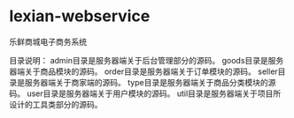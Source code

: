 # lexian-webservice
乐鲜商城电子商务系统

目录说明：
admin目录是服务器端关于后台管理部分的源码。
goods目录是服务器端关于商品模块的源码。
order目录是服务器端关于订单模块的源码。
seller目录是服务器端关于商家端的源码。
type目录是服务器端关于商品分类模块的源码。
user目录是服务器端关于用户模块的源码。
util目录是服务器端关于项目所设计的工具类部分的源码。
